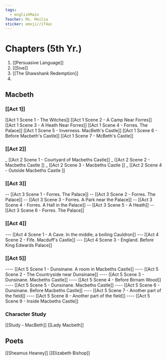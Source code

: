 ```yaml
---
tags:
  - englishMain
Teacher: Ms. Meilia
sticker: emoji//1f4ac
---
```


# Chapters (5th Yr.)
1. [[Persuasive Language]]
2. [[Sive]]
3. [[The Shawshank Redemption]]
4. 
## Macbeth
### [[Act 1]]
 [[Act 1 Scene 1 - The Witches]]
 [[Act 1 Scene 2 - A Camp Near Forres]]
 [[Act 1 Scene 3 - A Heath Near Forres]]
 [[Act 1 Scene 4 - Forres. The Palace]]
 [[Act 1 Scene 5 - Inverness. MacBeth's Castle]]
 [[Act 1 Scene 6 - Before Macbeth's Castle]]
 [[Act 1 Scene 7 - McBeth's Castle]]

### [[Act 2]]
_ [[Act 2 Scene 1 - Courtyard of Macbeths Castle]]
_ [[Act 2 Scene 2 - Macbeths Castle ]]
_ [[Act 2 Scene 3 - Macbeths Castle ]]
_ [[Act 2 Scene 4 - Outside Macbeths Castle ]]

### [[Act 3]]
-- [[Act 3 Scene 1 - Forres. The Palace]]
-- [[Act 3 Scene 2 - Forres. The Palace]]
-- [[Act 3 Scene 3 - Forres. A Park near the Palace]]
-- [[Act 3 Scene 4 - Forres. A Hall in the Palace]]
-- [[Act 3 Scene 5 - A Heath]]
-- [[Act 3 Scene 6 - Forres. The Palace]]

### [[Act 4]]
--- [[Act 4 Scene 1 - A Cave. In the middle, a boiling Cauldron]]
--- [[Act 4 Scene 2 - Fife. Macduff's Castle]]
--- [[Act 4 Scene 3 - England. Before King Edwards Palace]]

### [[Act 5]]
---- [[Act 5 Scene 1 - Dunsinane. A room in Macbeths Castle]]
---- [[Act 5 Scene 2 - The Countryside near Dunsinane]]
---- [[Act 5 Scene 3 - Dunsinane. Macbeths Castle]]
---- [[Act 5 Scene 4 - Before Birnam Wood]]
---- [[Act 5 Scene 5 - Dunsinane. Macbeths Castle]]
---- [[Act 5 Scene 6 - Dunsinane. Before Macbeths Castle]]
---- [[Act 5 Scene 7 - Another part of the field]]
---- [[Act 5 Scene 8 - Another part of the field]]
---- [[Act 5 Scene 9 - Inside Macbeths Castle]]

### Character Study
[[Study - MacBeth]]
[[Lady Macbeth]]

## Poets
[[Sheamus Heaney]]
[[Elizabeth Bishop]]
